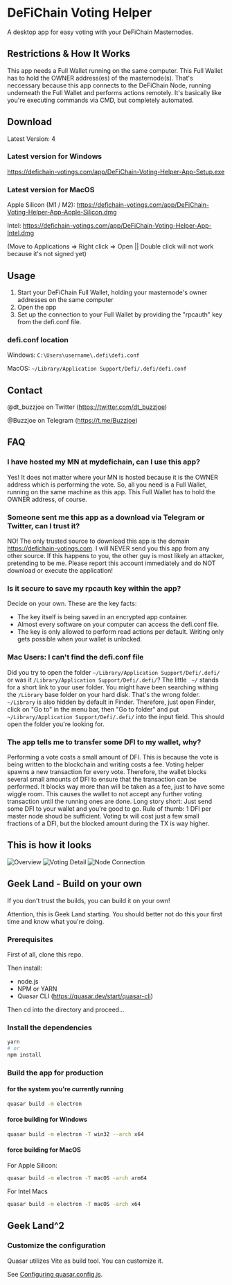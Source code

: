 # DeFiChain Voting Helper

A desktop app for easy voting with your DeFiChain Masternodes.

## Restrictions & How It Works

This app needs a Full Wallet running on the same computer. This Full Wallet has to hold the OWNER address(es) of the masternode(s).
That's neccessary because this app connects to the DeFiChain Node, running underneath the Full Wallet and performs actions remotely. It's basically like you're executing commands via CMD, but completely automated.

## Download

Latest Version: 4

### Latest version for Windows

https://defichain-votings.com/app/DeFiChain-Voting-Helper-App-Setup.exe

### Latest version for MacOS

Apple Silicon (M1 / M2): https://defichain-votings.com/app/DeFiChain-Voting-Helper-App-Apple-Silicon.dmg

Intel: https://defichain-votings.com/app/DeFiChain-Voting-Helper-App-Intel.dmg

(Move to Applications => Right click => Open || Double click will not work because it's not signed yet)

## Usage

1. Start your DeFiChain Full Wallet, holding your masternode's owner addresses on the same computer
2. Open the app
3. Set up the connection to your Full Wallet by providing the "rpcauth" key from the defi.conf file.

### defi.conf location

Windows: `C:\Users\username\.defi\defi.conf`

MacOS: `~/Library/Application Support/Defi/.defi/defi.conf`

## Contact

@dt_buzzjoe on Twitter (https://twitter.com/dt_buzzjoe)

@Buzzjoe on Telegram (https://t.me/Buzzjoe)

## FAQ

### I have hosted my MN at mydefichain, can I use this app?

Yes! It does not matter where your MN is hosted because it is the OWNER address which is performing the vote. So, all you need is a Full Wallet, running on the same machine as this app. This Full Wallet has to hold the OWNER address, of course.

### Someone sent me this app as a download via Telegram or Twitter, can I trust it?

NO! The only trusted source to download this app is the domain https://defichain-votings.com. I will NEVER send you this app from any other source. If this happens to you, the other guy is most likely an attacker, pretending to be me. Please report this account immediately and do NOT download or execute the application!

### Is it secure to save my rpcauth key within the app?

Decide on your own. These are the key facts:

- The key itself is being saved in an encrypted app container.
- Almost every software on your computer can access the defi.conf file.
- The key is only allowed to perform read actions per default. Writing only gets possible when your wallet is unlocked.

### Mac Users: I can't find the defi.conf file

Did you try to open the folder `~/Library/Application Support/Defi/.defi/` or was it `/Library/Application Support/Defi/.defi/`? The little `
~/` stands for a short link to your user folder. You might have been searching withing the `/Library` base folder on your hard disk. That's the wrong folder. `~/Library` is also hidden by default in Finder. Therefore, just open Finder, click on "Go to" in the menu bar, then "Go to folder" and put `~/Library/Application Support/Defi/.defi/` into the input field. This should open the folder you're looking for.

### The app tells me to transfer some DFI to my wallet, why?

Performing a vote costs a small amount of DFI. This is because the vote is being written to the blockchain and writing costs a fee.
Voting helper spawns a new transaction for every vote. Therefore, the wallet blocks several small amounts of DFI to ensure that the transaction can be performed. It blocks way more than will be taken as a fee, just to have some wiggle room.
This causes the wallet to not accept any further voting transaction until the running ones are done.
Long story short: Just send some DFI to your wallet and you're good to go. Rule of thumb: 1 DFI per master node shoud be sufficient. Voting tx will cost just a few small fractions of a DFI, but the blocked amount during the TX is way higher.

## This is how it looks

![Overview](https://raw.githubusercontent.com/DerFuchs/defichain-voting-helper/main/img/screenshot1.png)
![Voting Detail](https://raw.githubusercontent.com/DerFuchs/defichain-voting-helper/main/img/screenshot2.png)
![Node Connection](https://raw.githubusercontent.com/DerFuchs/defichain-voting-helper/main/img/screenshot3.png)

## Geek Land - Build on your own

If you don't trust the builds, you can build it on your own!

Attention, this is Geek Land starting. You should better not do this your first time and know what you're doing.

### Prerequisites

First of all, clone this repo.

Then install:

- node.js
- NPM or YARN
- Quasar CLI (https://quasar.dev/start/quasar-cli)

Then cd into the directory and proceed...

### Install the dependencies

```bash
yarn
# or
npm install
```

### Build the app for production

#### for the system you're currently running

```bash
quasar build -m electron
```

#### force building for Windows

```bash
quasar build -m electron -T win32 --arch x64
```

#### force building for MacOS

For Apple Silicon:

```bash
quasar build -m electron -T macOS -arch arm64
```

For Intel Macs

```bash
quasar build -m electron -T macOS -arch x64
```

## Geek Land^2

### Customize the configuration

Quasar utilizes Vite as build tool. You can customize it.

See [Configuring quasar.config.js](https://v2.quasar.dev/quasar-cli-vite/quasar-config-js).
